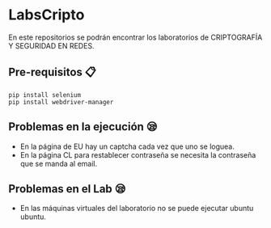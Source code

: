 # LabsCripto
En este repositorios se podrán encontrar los laboratorios de CRIPTOGRAFÍA Y SEGURIDAD EN REDES.

## Pre-requisitos 📋
```
pip install selenium
pip install webdriver-manager
```
## Problemas en la ejecución 😪
* En la página de EU hay un captcha cada vez que uno se loguea.
* En la página CL para restablecer contraseña se necesita la contraseña que se manda al email.

## Problemas en el Lab 😪
* En las máquinas virtuales del laboratorio no se puede ejecutar ubuntu ubuntu.
